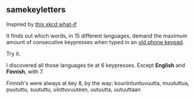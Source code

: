 ## samekeyletters

Inspired by [this xkcd what-if](https://what-if.xkcd.com/75/)

It finds out which words, in 15 different languages, demand the maximum amount of consecutive keypresses when typed in an [old phone keypad](https://en.wikipedia.org/wiki/Telephone_keypad#Layout_and_characters).

Try it.

I discovered all those languages tie at 6 keypresses.
Except **English** and **Finnish**, with 7. 

Finnish's were always at key 8, by the way:
kouriintuntuvuutta, muututtua, puututtu, suututtu, ulottuvuuteen, uutuutta, uutuuttaan


